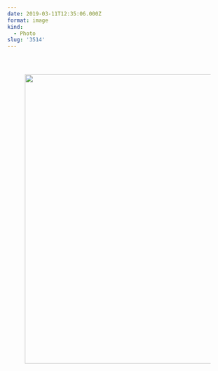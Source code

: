 ```yaml
---
date: 2019-03-11T12:35:06.000Z
format: image
kind:
  - Photo
slug: '3514'
---
```

<section class="response"> <header> </header>

<div data-carousel-extra='{"blog_id":1,"permalink":"https:\/\/www.yergler.net\/2019\/03\/11\/3514\/"}' id='gallery-20' class='gallery galleryid-3514 gallery-columns-1 gallery-size-large'>
  <figure class='gallery-item'>

  <div class='gallery-icon landscape'>
    <a href='https://www.yergler.net/wp-content/uploads/2019/03/igvveHM6.jpg'><img width="660" height="660" src="https://www.yergler.net/wp-content/uploads/2019/03/igvveHM6-1024x1024.jpg" class="attachment-large size-large" alt="" loading="lazy" srcset="https://www.yergler.net/wp-content/uploads/2019/03/igvveHM6-1024x1024.jpg 1024w, https://www.yergler.net/wp-content/uploads/2019/03/igvveHM6-150x150.jpg 150w, https://www.yergler.net/wp-content/uploads/2019/03/igvveHM6-300x300.jpg 300w, https://www.yergler.net/wp-content/uploads/2019/03/igvveHM6-768x768.jpg 768w, https://www.yergler.net/wp-content/uploads/2019/03/igvveHM6-800x800.jpg 800w, https://www.yergler.net/wp-content/uploads/2019/03/igvveHM6-50x50.jpg 50w, https://www.yergler.net/wp-content/uploads/2019/03/igvveHM6.jpg 1080w" sizes="(max-width: 660px) 100vw, 660px" data-attachment-id="3513" data-permalink="https://www.yergler.net/igvvehm6/" data-orig-file="https://www.yergler.net/wp-content/uploads/2019/03/igvveHM6.jpg" data-orig-size="1080,1080" data-comments-opened="0" data-image-meta="{&quot;aperture&quot;:&quot;0&quot;,&quot;credit&quot;:&quot;&quot;,&quot;camera&quot;:&quot;&quot;,&quot;caption&quot;:&quot;&quot;,&quot;created_timestamp&quot;:&quot;0&quot;,&quot;copyright&quot;:&quot;&quot;,&quot;focal_length&quot;:&quot;0&quot;,&quot;iso&quot;:&quot;0&quot;,&quot;shutter_speed&quot;:&quot;0&quot;,&quot;title&quot;:&quot;&quot;,&quot;orientation&quot;:&quot;0&quot;}" data-image-title="igvveHM6" data-image-description="" data-image-caption="" data-medium-file="https://www.yergler.net/wp-content/uploads/2019/03/igvveHM6-300x300.jpg" data-large-file="https://www.yergler.net/wp-content/uploads/2019/03/igvveHM6-1024x1024.jpg" /></a>
  </div></figure>
</div></section>
